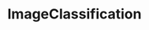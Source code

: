 # ImageClassification


<!-- create a new repository on the command line
echo "# ImageClassification" >> README.md
git init
git add README.md
git commit -m "first commit"
git branch -M main
git remote add origin https://github.com/ClintoEllical/ImageClassification.git
git push -u origin main


push an existing repository from the command line
git remote add origin https://github.com/ClintoEllical/ImageClassification.git
git branch -M main
git push -u origin main -->